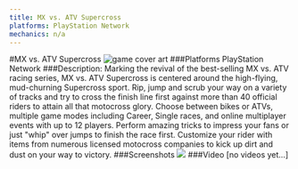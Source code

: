 ```yaml
---
title: MX vs. ATV Supercross
platforms: PlayStation Network
mechanics: n/a
---
```

#MX vs. ATV Supercross
![game cover art](//images.igdb.com/igdb/image/upload/t_cover_big/a3alv08dizvlhwvy9a5c.jpg "Logo Title Text 1")
###Platforms
PlayStation Network
###Description:
Marking the revival of the best-selling MX vs. ATV racing series, MX vs. ATV Supercross is centered around the high-flying, mud-churning Supercross sport. Rip, jump and scrub your way on a variety of tracks and try to cross the finish line first against more than 40 official riders to attain all that motocross glory. Choose between bikes or ATVs, multiple game modes including Career, Single races, and online multiplayer events with up to 12 players. Perform amazing tricks to impress your fans or just "whip" over jumps to finish the race first. Customize your rider with items from numerous licensed motocross companies to kick up dirt and dust on your way to victory.
###Screenshots
<a target="_blank" href="//images.igdb.com/igdb/image/upload/t_cover_big/ongveykjfrjlsn7nkwxu.jpg"><img src="//images.igdb.com/igdb/image/upload/t_thumb/ongveykjfrjlsn7nkwxu.jpg"/></a>
###Video
[no videos yet...]
